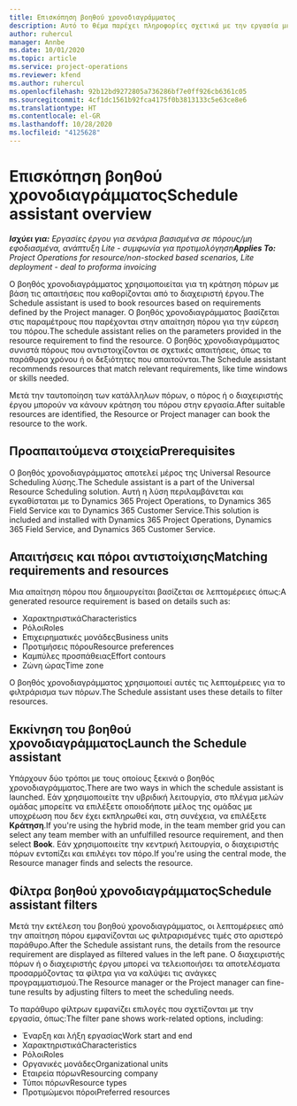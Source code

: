```yaml
---
title: Επισκόπηση βοηθού χρονοδιαγράμματος
description: Αυτό το θέμα παρέχει πληροφορίες σχετικά με την εργασία με τον βοηθό χρονοδιαγράμματος για την κράτηση πόρων.
author: ruhercul
manager: Annbe
ms.date: 10/01/2020
ms.topic: article
ms.service: project-operations
ms.reviewer: kfend
ms.author: ruhercul
ms.openlocfilehash: 92b12bd9272805a736286bf7e0ff926cb6361c05
ms.sourcegitcommit: 4cf1dc1561b92fca4175f0b3813133c5e63ce8e6
ms.translationtype: HT
ms.contentlocale: el-GR
ms.lasthandoff: 10/28/2020
ms.locfileid: "4125628"
---
```

# <a name="schedule-assistant-overview"></a><span data-ttu-id="5145f-103">Επισκόπηση βοηθού χρονοδιαγράμματος</span><span class="sxs-lookup"><span data-stu-id="5145f-103">Schedule assistant overview</span></span>

<span data-ttu-id="5145f-104">_**Ισχύει για:** Εργασίες έργου για σενάρια βασισμένα σε πόρους/μη εφοδιασμένα, ανάπτυξη Lite - συμφωνία για προτιμολόγηση_</span><span class="sxs-lookup"><span data-stu-id="5145f-104">_**Applies To:** Project Operations for resource/non-stocked based scenarios, Lite deployment - deal to proforma invoicing_</span></span>

<span data-ttu-id="5145f-105">Ο βοηθός χρονοδιαγράμματος χρησιμοποιείται για τη κράτηση πόρων με βάση τις απαιτήσεις που καθορίζονται από το διαχειριστή έργου.</span><span class="sxs-lookup"><span data-stu-id="5145f-105">The Schedule assistant is used to book resources based on requirements defined by the Project manager.</span></span> <span data-ttu-id="5145f-106">Ο βοηθός χρονοδιαγράμματος βασίζεται στις παραμέτρους που παρέχονται στην απαίτηση πόρου για την εύρεση του πόρου.</span><span class="sxs-lookup"><span data-stu-id="5145f-106">The schedule assistant relies on the parameters provided in the resource requirement to find the resource.</span></span> <span data-ttu-id="5145f-107">Ο βοηθός χρονοδιαγράμματος συνιστά πόρους που αντιστοιχίζονται σε σχετικές απαιτήσεις, όπως τα παράθυρα χρόνου ή οι δεξιότητες που απαιτούνται.</span><span class="sxs-lookup"><span data-stu-id="5145f-107">The Schedule assistant recommends resources that match relevant requirements, like time windows or skills needed.</span></span>

<span data-ttu-id="5145f-108">Μετά την ταυτοποίηση των κατάλληλων πόρων, ο πόρος ή ο διαχειριστής έργου μπορούν να κάνουν κράτηση του πόρου στην εργασία.</span><span class="sxs-lookup"><span data-stu-id="5145f-108">After suitable resources are identified, the Resource or Project manager can book the resource to the work.</span></span>

## <a name="prerequisites"></a><span data-ttu-id="5145f-109">Προαπαιτούμενα στοιχεία</span><span class="sxs-lookup"><span data-stu-id="5145f-109">Prerequisites</span></span>

<span data-ttu-id="5145f-110">Ο βοηθός χρονοδιαγράμματος αποτελεί μέρος της Universal Resource Scheduling λύσης.</span><span class="sxs-lookup"><span data-stu-id="5145f-110">The Schedule assistant is a part of the Universal Resource Scheduling solution.</span></span> <span data-ttu-id="5145f-111">Αυτή η λύση περιλαμβάνεται και εγκαθίσταται με το Dynamics 365 Project Operations, το Dynamics 365 Field Service και το Dynamics 365 Customer Service.</span><span class="sxs-lookup"><span data-stu-id="5145f-111">This solution is included and installed with Dynamics 365 Project Operations, Dynamics 365 Field Service, and Dynamics 365 Customer Service.</span></span>

## <a name="matching-requirements-and-resources"></a><span data-ttu-id="5145f-112">Απαιτήσεις και πόροι αντιστοίχισης</span><span class="sxs-lookup"><span data-stu-id="5145f-112">Matching requirements and resources</span></span>

<span data-ttu-id="5145f-113">Μια απαίτηση πόρου που δημιουργείται βασίζεται σε λεπτομέρειες όπως:</span><span class="sxs-lookup"><span data-stu-id="5145f-113">A generated resource requirement is based on details such as:</span></span>

-   <span data-ttu-id="5145f-114">Χαρακτηριστικά</span><span class="sxs-lookup"><span data-stu-id="5145f-114">Characteristics</span></span>
-   <span data-ttu-id="5145f-115">Ρόλοι</span><span class="sxs-lookup"><span data-stu-id="5145f-115">Roles</span></span>
-   <span data-ttu-id="5145f-116">Επιχειρηματικές μονάδες</span><span class="sxs-lookup"><span data-stu-id="5145f-116">Business units</span></span>
-   <span data-ttu-id="5145f-117">Προτιμήσεις πόρου</span><span class="sxs-lookup"><span data-stu-id="5145f-117">Resource preferences</span></span>
-   <span data-ttu-id="5145f-118">Καμπύλες προσπάθειας</span><span class="sxs-lookup"><span data-stu-id="5145f-118">Effort contours</span></span>
-   <span data-ttu-id="5145f-119">Ζώνη ώρας</span><span class="sxs-lookup"><span data-stu-id="5145f-119">Time zone</span></span>

<span data-ttu-id="5145f-120">Ο βοηθός χρονοδιαγράμματος χρησιμοποιεί αυτές τις λεπτομέρειες για το φιλτράρισμα των πόρων.</span><span class="sxs-lookup"><span data-stu-id="5145f-120">The Schedule assistant uses these details to filter resources.</span></span>

## <a name="launch-the-schedule-assistant"></a><span data-ttu-id="5145f-121">Εκκίνηση του βοηθού χρονοδιαγράμματος</span><span class="sxs-lookup"><span data-stu-id="5145f-121">Launch the Schedule assistant</span></span>

<span data-ttu-id="5145f-122">Υπάρχουν δύο τρόποι με τους οποίους ξεκινά ο βοηθός χρονοδιαγράμματος.</span><span class="sxs-lookup"><span data-stu-id="5145f-122">There are two ways in which the schedule assistant is launched.</span></span> <span data-ttu-id="5145f-123">Εάν χρησιμοποιείτε την υβριδική λειτουργία, στο πλέγμα μελών ομάδας μπορείτε να επιλέξετε οποιοδήποτε μέλος της ομάδας με υποχρέωση που δεν έχει εκπληρωθεί και, στη συνέχεια, να επιλέξετε **Κράτηση**.</span><span class="sxs-lookup"><span data-stu-id="5145f-123">If you're using the hybrid mode, in the team member grid you can select any team member with an unfulfilled resource requirement, and then select **Book**.</span></span> <span data-ttu-id="5145f-124">Εάν χρησιμοποιείτε την κεντρική λειτουργία, ο διαχειριστής πόρων εντοπίζει και επιλέγει τον πόρο.</span><span class="sxs-lookup"><span data-stu-id="5145f-124">If you're using the central mode, the Resource manager finds and selects the resource.</span></span>

## <a name="schedule-assistant-filters"></a><span data-ttu-id="5145f-125">Φίλτρα βοηθού χρονοδιαγράμματος</span><span class="sxs-lookup"><span data-stu-id="5145f-125">Schedule assistant filters</span></span>

<span data-ttu-id="5145f-126">Μετά την εκτέλεση του βοηθού χρονοδιαγράμματος, οι λεπτομέρειες από την απαίτηση πόρου εμφανίζονται ως φιλτραρισμένες τιμές στο αριστερό παράθυρο.</span><span class="sxs-lookup"><span data-stu-id="5145f-126">After the Schedule assistant runs, the details from the resource requirement are displayed as filtered values in the left pane.</span></span> <span data-ttu-id="5145f-127">Ο διαχειριστής πόρων ή ο διαχειριστής έργου μπορεί να τελειοποιήσει τα αποτελέσματα προσαρμόζοντας τα φίλτρα για να καλύψει τις ανάγκες προγραμματισμού.</span><span class="sxs-lookup"><span data-stu-id="5145f-127">The Resource manager or the Project manager can fine-tune results by adjusting filters to meet the scheduling needs.</span></span>

<span data-ttu-id="5145f-128">Το παράθυρο φίλτρων εμφανίζει επιλογές που σχετίζονται με την εργασία, όπως:</span><span class="sxs-lookup"><span data-stu-id="5145f-128">The filter pane shows work-related options, including:</span></span>

-   <span data-ttu-id="5145f-129">Έναρξη και λήξη εργασίας</span><span class="sxs-lookup"><span data-stu-id="5145f-129">Work start and end</span></span>
-   <span data-ttu-id="5145f-130">Χαρακτηριστικά</span><span class="sxs-lookup"><span data-stu-id="5145f-130">Characteristics</span></span>
-   <span data-ttu-id="5145f-131">Ρόλοι</span><span class="sxs-lookup"><span data-stu-id="5145f-131">Roles</span></span>
-   <span data-ttu-id="5145f-132">Οργανικές μονάδες</span><span class="sxs-lookup"><span data-stu-id="5145f-132">Organizational units</span></span>
-   <span data-ttu-id="5145f-133">Εταιρεία πόρων</span><span class="sxs-lookup"><span data-stu-id="5145f-133">Resourcing company</span></span>
-   <span data-ttu-id="5145f-134">Τύποι πόρων</span><span class="sxs-lookup"><span data-stu-id="5145f-134">Resource types</span></span>
-   <span data-ttu-id="5145f-135">Προτιμώμενοι πόροι</span><span class="sxs-lookup"><span data-stu-id="5145f-135">Preferred resources</span></span>

